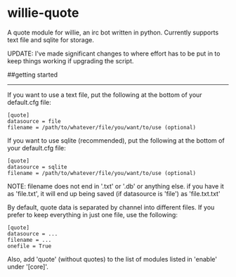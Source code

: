 willie-quote
============

A quote module for willie, an irc bot written in python. Currently supports text file and sqlite for storage.

UPDATE: I've made significant changes to where effort has to be put in to keep things working if upgrading the script.


##getting started
******************

If you want to use a text file, put the following at the bottom of your default.cfg file:

    [quote]
    datasource = file
    filename = /path/to/whatever/file/you/want/to/use (optional)

If you want to use sqlite (recommended), put the following at the bottom of your default.cfg file:

    [quote]
    datasource = sqlite
    filename = /path/to/whatever/file/you/want/to/use (optional)

NOTE: filename does not end in '.txt' or '.db' or anything else. if you have it as 'file.txt', it will end up being saved (if datasource is 'file') as 'file.txt.txt'

By default, quote data is separated by channel into different files. If you prefer to keep everything in just one file, use the following:

    [quote]
    datasource = ...
    filename = ...
    onefile = True

Also, add 'quote' (without quotes) to the list of modules listed in 'enable' under '[core]'.

